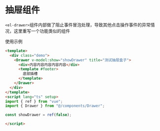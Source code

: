 # 抽屉组件

`<el-drawer>`组件内部做了阻止事件冒泡处理，导致其他点击操作事件的异常情况，这里重写一个功能类似的组件

使用示例

```html
<template>
  <div class="demo">
    <Drawer v-model:show="showDrawer" title="测试抽屉盒子">
      <div>内容内容内容内容内容</div>
      <template #footer>
        底部插槽
      </template>
    </Drawer>
  </div>
</template>
<script lang="ts" setup>
import { ref } from "vue";
import { Drawer } from "@/components/Drawer";

const showDrawer = ref(false);

</script>
```